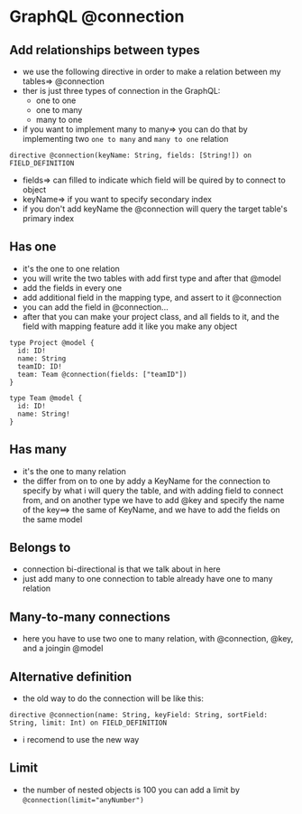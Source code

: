 # GraphQL @connection
## Add relationships between types
- we use the following directive in order to make a relation between my tables=> @connection
- ther is just three types of connection in the GraphQL:
   - one to one
   - one to many
   - many to one
- if you want to implement many to many=> you can do that by implementing two `one to many` and `many to one` relation     
```
directive @connection(keyName: String, fields: [String!]) on FIELD_DEFINITION
```
- fields=> can filled to indicate which field will be quired by to connect to object
- keyName=> if you want to specify secondary index
- if you don't add keyName the @connection will query the target table's primary index
## Has one
- it's the one to one relation 
- you will write the two tables with add first type and after that @model
- add the fields in every one
- add additional field in the mapping type, and assert to it @connection
- you can add the field in @connection...
- after that you can make your project class, and all fields to it, and the field with mapping feature add it like you make any object
```
type Project @model {
  id: ID!
  name: String
  teamID: ID!
  team: Team @connection(fields: ["teamID"])
}

type Team @model {
  id: ID!
  name: String!
}
```

## Has many
- it's the one to many relation
- the differ from on to one by addy a KeyName for the connection to specify by what i will query the table, and with adding field to connect from, and on another type we have to add @key and specify the name of the key==> the same of KeyName, and we have to add the fields on the same model

## Belongs to
- connection bi-directional is that we talk about in here
- just add many to one connection to table already have one to many relation
## Many-to-many connections
- here you have to use two one to many relation, with @connection, @key, and a joingin @model
## Alternative definition
- the old way to do the connection will be like this:   
```
directive @connection(name: String, keyField: String, sortField: String, limit: Int) on FIELD_DEFINITION
```
- i recomend to use the new way
## Limit
- the number of nested objects is 100 you can add a limit by `@connection(limit="anyNumber")`

